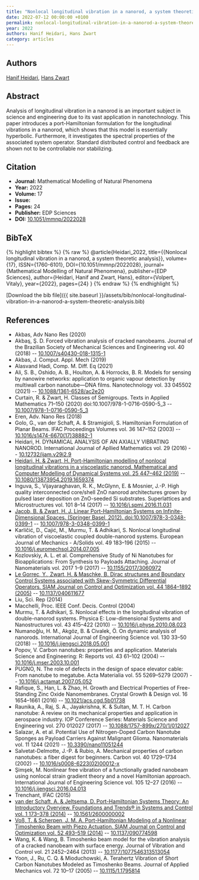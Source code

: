 ```yaml
---
title: "Nonlocal longitudinal vibration in a nanorod, a system theoretic analysis"
date: 2022-07-12 00:00:00 +0100
permalink: nonlocal-longitudinal-vibration-in-a-nanorod-a-system-theoretic-analysis
year: 2022
authors: Hanif Heidari, Hans Zwart
category: articles
---
```

 
## Authors
[Hanif Heidari](authors/hanif-heidari), [Hans Zwart](authors/hans-zwart)
 
## Abstract
Analysis of longitudinal vibration in a nanorod is an important subject in science and engineering due to its vast application in nanotechnology. This paper introduces a port-Hamiltonian formulation for the longitudinal vibrations in a nanorod, which shows that this model is essentially hyperbolic. Furthermore, it investigates the spectral properties of the associated system operator. Standard distributed control and feedback are shown not to be controllable nor stabilizing.
 
## Citation
- **Journal:** Mathematical Modelling of Natural Phenomena
- **Year:** 2022
- **Volume:** 17
- **Issue:** 
- **Pages:** 24
- **Publisher:** EDP Sciences
- **DOI:** [10.1051/mmnp/2022028](https://doi.org/10.1051/mmnp/2022028)
 
## BibTeX
{% highlight bibtex %}
{% raw %}
@article{Heidari_2022,
  title={{Nonlocal longitudinal vibration in a nanorod, a system theoretic analysis}},
  volume={17},
  ISSN={1760-6101},
  DOI={10.1051/mmnp/2022028},
  journal={Mathematical Modelling of Natural Phenomena},
  publisher={EDP Sciences},
  author={Heidari, Hanif and Zwart, Hans},
  editor={Volpert, Vitaly},
  year={2022},
  pages={24}
}
{% endraw %}
{% endhighlight %}
 
[Download the bib file]({{ site.baseurl }}/assets/bib/nonlocal-longitudinal-vibration-in-a-nanorod-a-system-theoretic-analysis.bib)
 
## References
- Akbas, Adv Nano Res (2020)
- Akbaş, Ş. D. Forced vibration analysis of cracked nanobeams. Journal of the Brazilian Society of Mechanical Sciences and Engineering vol. 40 (2018) -- [10.1007/s40430-018-1315-1](https://doi.org/10.1007/s40430-018-1315-1)
- Akbas, J. Comput. Appl. Mech (2019)
- Alasvand Hadi, Comp. M. Diff. Eq (2021)
- Ali, S. B., Oshido, A. B., Houlton, A. & Horrocks, B. R. Models for sensing by nanowire networks: application to organic vapour detection by multiwall carbon nanotube—DNA films. Nanotechnology vol. 33 045502 (2021) -- [10.1088/1361-6528/ac2e20](https://doi.org/10.1088/1361-6528/ac2e20)
- Curtain, R. & Zwart, H. Classes of Semigroups. Texts in Applied Mathematics 71–150 (2020) doi:10.1007/978-1-0716-0590-5_3 -- [10.1007/978-1-0716-0590-5_3](https://doi.org/10.1007/978-1-0716-0590-5_3)
- Eren, Adv. Nano Res (2018)
- Golo, G., van der Schaft, A. & Stramigioli, S. Hamiltonian Formulation of Planar Beams. IFAC Proceedings Volumes vol. 36 147–152 (2003) -- [10.1016/s1474-6670(17)38882-1](https://doi.org/10.1016/s1474-6670(17)38882-1)
- Heidari, H. DYNAMICAL ANALYSIS OF AN AXIALLY VIBRATING NANOROD. International Journal of Apllied Mathematics vol. 29 (2016) -- [10.12732/ijam.v29i2.9](https://doi.org/10.12732/ijam.v29i2.9)
- [Heidari, H. & Zwart, H. Port-Hamiltonian modelling of nonlocal longitudinal vibrations in a viscoelastic nanorod. Mathematical and Computer Modelling of Dynamical Systems vol. 25 447–462 (2019)](port-hamiltonian-modelling-of-nonlocal-longitudinal-vibrations-in-a-viscoelastic-nanorod) -- [10.1080/13873954.2019.1659374](https://doi.org/10.1080/13873954.2019.1659374)
- Inguva, S., Vijayaraghavan, R. K., McGlynn, E. & Mosnier, J.-P. High quality interconnected core/shell ZnO nanorod architectures grown by pulsed laser deposition on ZnO-seeded Si substrates. Superlattices and Microstructures vol. 101 8–14 (2017) -- [10.1016/j.spmi.2016.11.031](https://doi.org/10.1016/j.spmi.2016.11.031)
- [Jacob, B. & Zwart, H. J. Linear Port-Hamiltonian Systems on Infinite-Dimensional Spaces. (Springer Basel, 2012). doi:10.1007/978-3-0348-0399-1](linear-port-hamiltonian-systems-on-infinite-dimensional-spaces) -- [10.1007/978-3-0348-0399-1](https://doi.org/10.1007/978-3-0348-0399-1)
- Karličić, D., Cajić, M., Murmu, T. & Adhikari, S. Nonlocal longitudinal vibration of viscoelastic coupled double-nanorod systems. European Journal of Mechanics - A/Solids vol. 49 183–196 (2015) -- [10.1016/j.euromechsol.2014.07.005](https://doi.org/10.1016/j.euromechsol.2014.07.005)
- Kozlovskiy, A. L. et al. Comprehensive Study of Ni Nanotubes for Bioapplications: From Synthesis to Payloads Attaching. Journal of Nanomaterials vol. 2017 1–9 (2017) -- [10.1155/2017/3060972](https://doi.org/10.1155/2017/3060972)
- [Le Gorrec, Y., Zwart, H. & Maschke, B. Dirac structures and Boundary Control Systems associated with Skew-Symmetric Differential Operators. SIAM Journal on Control and Optimization vol. 44 1864–1892 (2005)](dirac-structures-and-boundary-control-systems-associated-with-skew-symmetric-differential-operators) -- [10.1137/040611677](https://doi.org/10.1137/040611677)
- Liu, Sci. Rep (2014)
- Macchelli, Proc. IEEE Conf. Decis. Control (2004)
- Murmu, T. & Adhikari, S. Nonlocal effects in the longitudinal vibration of double-nanorod systems. Physica E: Low-dimensional Systems and Nanostructures vol. 43 415–422 (2010) -- [10.1016/j.physe.2010.08.023](https://doi.org/10.1016/j.physe.2010.08.023)
- Numanoğlu, H. M., Akgöz, B. & Civalek, Ö. On dynamic analysis of nanorods. International Journal of Engineering Science vol. 130 33–50 (2018) -- [10.1016/j.ijengsci.2018.05.001](https://doi.org/10.1016/j.ijengsci.2018.05.001)
- Popov, V. Carbon nanotubes: properties and application. Materials Science and Engineering: R: Reports vol. 43 61–102 (2004) -- [10.1016/j.mser.2003.10.001](https://doi.org/10.1016/j.mser.2003.10.001)
- PUGNO, N. The role of defects in the design of space elevator cable: From nanotube to megatube. Acta Materialia vol. 55 5269–5279 (2007) -- [10.1016/j.actamat.2007.05.052](https://doi.org/10.1016/j.actamat.2007.05.052)
- Rafique, S., Han, L. & Zhao, H. Growth and Electrical Properties of Free-Standing Zinc Oxide Nanomembranes. Crystal Growth &amp; Design vol. 16 1654–1661 (2016) -- [10.1021/acs.cgd.5b01738](https://doi.org/10.1021/acs.cgd.5b01738)
- Raunika, A., Raj, S. A., Jayakrishna, K. & Sultan, M. T. H. Carbon nanotube: A review on its mechanical properties and application in aerospace industry. IOP Conference Series: Materials Science and Engineering vol. 270 012027 (2017) -- [10.1088/1757-899x/270/1/012027](https://doi.org/10.1088/1757-899x/270/1/012027)
- Salazar, A. et al. Potential Use of Nitrogen-Doped Carbon Nanotube Sponges as Payload Carriers Against Malignant Glioma. Nanomaterials vol. 11 1244 (2021) -- [10.3390/nano11051244](https://doi.org/10.3390/nano11051244)
- Salvetat-Delmotte, J.-P. & Rubio, A. Mechanical properties of carbon nanotubes: a fiber digest for beginners. Carbon vol. 40 1729–1734 (2002) -- [10.1016/s0008-6223(02)00012-x](https://doi.org/10.1016/s0008-6223(02)00012-x)
- Şimşek, M. Nonlinear free vibration of a functionally graded nanobeam using nonlocal strain gradient theory and a novel Hamiltonian approach. International Journal of Engineering Science vol. 105 12–27 (2016) -- [10.1016/j.ijengsci.2016.04.013](https://doi.org/10.1016/j.ijengsci.2016.04.013)
- Trenchant, IFAC (2015)
- [van der Schaft, A. & Jeltsema, D. Port-Hamiltonian Systems Theory: An Introductory Overview. Foundations and Trends® in Systems and Control vol. 1 173–378 (2014)](port-hamiltonian-systems-theory-an-introductory-overview) -- [10.1561/2600000002](https://doi.org/10.1561/2600000002)
- [Voß, T. & Scherpen, J. M. A. Port-Hamiltonian Modeling of a Nonlinear Timoshenko Beam with Piezo Actuation. SIAM Journal on Control and Optimization vol. 52 493–519 (2014)](port-hamiltonian-modeling-of-a-nonlinear-timoshenko-beam-with-piezo-actuation) -- [10.1137/090774598](https://doi.org/10.1137/090774598)
- Wang, K. & Wang, B. Timoshenko beam model for the vibration analysis of a cracked nanobeam with surface energy. Journal of Vibration and Control vol. 21 2452–2464 (2013) -- [10.1177/1077546313513054](https://doi.org/10.1177/1077546313513054)
- Yoon, J., Ru, C. Q. & Mioduchowski, A. Terahertz Vibration of Short Carbon Nanotubes Modeled as Timoshenko Beams. Journal of Applied Mechanics vol. 72 10–17 (2005) -- [10.1115/1.1795814](https://doi.org/10.1115/1.1795814)

